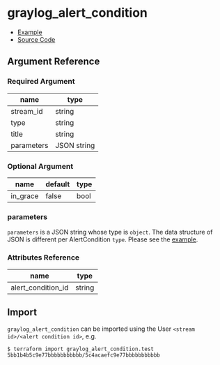 # graylog_alert_condition

* [Example](https://github.com/terraform-provider-graylog/terraform-provider-graylog/blob/master/examples/v0.12/alert_condition.tf)
* [Source Code](https://github.com/terraform-provider-graylog/terraform-provider-graylog/blob/master/graylog/resource/stream/alert/condition/resource.go)

## Argument Reference

### Required Argument

name | type
--- | ---
stream_id | string
type | string
title | string
parameters | JSON string

### Optional Argument

name | default | type
--- | --- | ---
in_grace | false | bool

### parameters

`parameters` is a JSON string whose type is `object`.
The data structure of JSON is different per AlertCondition `type`.
Please see the [example](https://github.com/terraform-provider-graylog/terraform-provider-graylog/blob/master/examples/v0.12/alert_condition.tf).

### Attributes Reference

name | type
--- | ---
alert_condition_id | string

## Import

`graylog_alert_condition` can be imported using the User `<stream id>/<alert condition id>`, e.g.

```console
$ terraform import graylog_alert_condition.test 5bb1b4b5c9e77bbbbbbbbbbb/5c4acaefc9e77bbbbbbbbbbb
```

